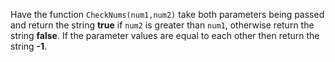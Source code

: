 Have the function ```CheckNums(num1,num2)``` take both parameters being passed and return the string **true** if ```num2``` is greater than ```num1```, otherwise return the string **false**. If the parameter values are equal to each other then return the string **-1**.
